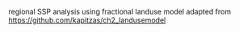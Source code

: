 regional SSP analysis using fractional landuse model adapted from https://github.com/kapitzas/ch2_landusemodel

